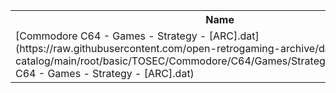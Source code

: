 <table>
<tr><th>Name</th><th>Size</th></tr>
<tr><td>
[Commodore C64 - Games - Strategy - [ARC].dat](https://raw.githubusercontent.com/open-retrogaming-archive/dat-catalog/main/root/basic/TOSEC/Commodore/C64/Games/Strategy/[ARC]/Commodore C64 - Games - Strategy - [ARC].dat)
</td><td>1528</td></tr>
</table>

